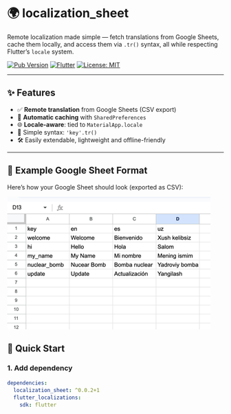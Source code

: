 # 🌍 localization_sheet

Remote localization made simple — fetch translations from Google Sheets, cache them locally, and access them via `.tr()` syntax, all while respecting Flutter’s `locale` system.

[![Pub Version](https://img.shields.io/pub/v/localization_sheet.svg)](https://pub.dev/packages/localization_sheet)
[![Flutter](https://img.shields.io/badge/flutter-ready-blue)](https://flutter.dev)
[![License: MIT](https://img.shields.io/badge/license-MIT-green)](LICENSE)

---

## ✨ Features

- ✅ **Remote translation** from Google Sheets (CSV export)
- 🧠 **Automatic caching** with `SharedPreferences`
- 🌐 **Locale-aware**: tied to `MaterialApp.locale`
- 🧩 Simple syntax: `'key'.tr()`
- 🛠 Easily extendable, lightweight and offline-friendly

---
## 🧾 Example Google Sheet Format

Here’s how your Google Sheet should look (exported as CSV):

![Sheet Example](https://raw.githubusercontent.com/IsmoilAzamov/localization_sheet/main/images/sheet_example.png)


## 🚀 Quick Start

### 1. Add dependency

```yaml
dependencies:
  localization_sheet: ^0.0.2+1
  flutter_localizations:
    sdk: flutter
